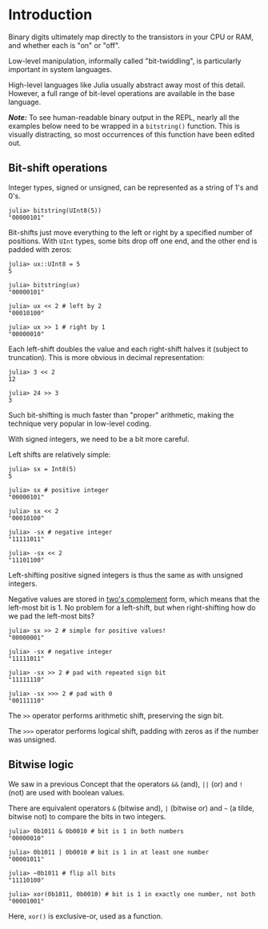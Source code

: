 # Introduction

Binary digits ultimately map directly to the transistors in your CPU or RAM, and whether each is "on" or "off".

Low-level manipulation, informally called "bit-twiddling", is particularly important in system languages.

High-level languages like Julia usually abstract away most of this detail.
However, a full range of bit-level operations are available in the base language.

***Note:*** To see human-readable binary output in the REPL, nearly all the examples below need to be wrapped in a `bitstring()` function.
This is visually distracting, so most occurrences of this function have been edited out.

## Bit-shift operations

Integer types, signed or unsigned, can be represented as a string of 1's and 0's.

```julia-repl
julia> bitstring(UInt8(5))
"00000101"
```

Bit-shifts just move everything to the left or right by a specified number of positions.
With `UInt` types, some bits drop off one end, and the other end is padded with zeros:

```julia-repl
julia> ux::UInt8 = 5
5

julia> bitstring(ux)
"00000101"

julia> ux << 2 # left by 2
"00010100"

julia> ux >> 1 # right by 1
"00000010"
```

Each left-shift doubles the value and each right-shift halves it (subject to truncation).
This is more obvious in decimal representation:

```julia-repl
julia> 3 << 2
12

julia> 24 >> 3
3
```

Such bit-shifting is much faster than "proper" arithmetic, making the technique very popular in low-level coding.

With signed integers, we need to be a bit more careful.

Left shifts are relatively simple:

```julia-repl
julia> sx = Int8(5)
5

julia> sx # positive integer
"00000101"

julia> sx << 2
"00010100"

julia> -sx # negative integer
"11111011"

julia> -sx << 2
"11101100"
```

Left-shifting positive signed integers is thus the same as with unsigned integers.

Negative values are stored in [two's complement][2complement] form, which means that the left-most bit is 1.
No problem for a left-shift, but when right-shifting how do we pad the left-most bits?

```julia-repl
julia> sx >> 2 # simple for positive values!
"00000001"

julia> -sx # negative integer
"11111011"

julia> -sx >> 2 # pad with repeated sign bit
"11111110"

julia> -sx >>> 2 # pad with 0
"00111110"
```

The `>>` operator performs arithmetic shift, preserving the sign bit.

The `>>>` operator performs logical shift, padding with zeros as if the number was unsigned.

## Bitwise logic

We saw in a previous Concept that the operators `&&` (and), `||` (or) and `!` (not) are used with boolean values.

There are equivalent operators `&` (bitwise and), `|` (bitwise or) and `~` (a tilde, bitwise not) to compare the bits in two integers.

```julia-repl
julia> 0b1011 & 0b0010 # bit is 1 in both numbers
"00000010"

julia> 0b1011 | 0b0010 # bit is 1 in at least one number
"00001011"

julia> ~0b1011 # flip all bits
"11110100"

julia> xor(0b1011, 0b0010) # bit is 1 in exactly one number, not both
"00001001"
```

Here, `xor()`  is exclusive-or, used as a function.

[2complement]: https://en.wikipedia.org/wiki/Two%27s_complement
